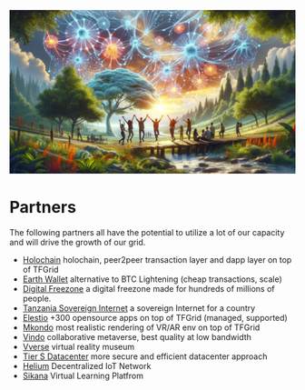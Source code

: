 ![](partners.png)

# Partners

The following partners all have the potential to utilize a lot of our capacity and will drive the growth of our grid.

- [Holochain](holochain.md) holochain, peer2peer transaction layer and dapp layer on top of TFGrid
- [Earth Wallet]() alternative to BTC Lightening (cheap transactions, scale)
- [Digital Freezone](freezone.md) a digital freezone made for hundreds of millions of people.
- [Tanzania Sovereign Internet](tanzania.md) a sovereign Internet for a country
- [Elestio](elestio.md) +300 opensource apps on top of TFGrid (managed, supported)
- [Mkondo](mkondo.md) most realistic rendering of VR/AR env on top of TFGrid
- [Vindo](vindo.md) collaborative metaverse, best quality at low bandwidth
- [Vverse](vverse.md) virtual reality museum
- [Tier S Datacenter](tier_s_datacenter.md) more secure and efficient datacenter approach
- [Helium](Helium.md) Decentralized IoT Network
- [Sikana](Sikana.md) Virtual Learning Platfrom